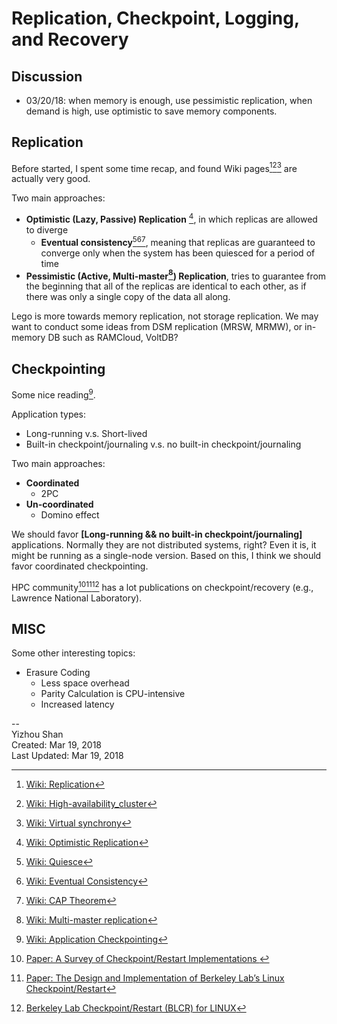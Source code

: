 # Replication, Checkpoint, Logging, and Recovery
## Discussion

- 03/20/18: when memory is enough, use pessimistic replication, when demand is high, use optimistic to save memory components.

## Replication

Before started, I spent some time recap, and found Wiki pages[^1][^2][^3] are actually very good.

Two main approaches:

- __Optimistic (Lazy, Passive) Replication__ [^4], in which replicas are allowed to diverge
    - __Eventual consistency__[^5][^6][^7], meaning that replicas are guaranteed to converge only when the system has been quiesced for a period of time
- __Pessimistic (Active, Multi-master[^8]) Replication__, tries to guarantee from the beginning that all of the replicas are identical to each other, as if there was only a single copy of the data all along.

Lego is more towards memory replication, not storage replication. We may want to conduct some ideas from DSM replication (MRSW, MRMW), or in-memory DB such as RAMCloud, VoltDB?

## Checkpointing
Some nice reading[^9].

Application types:

- Long-running v.s. Short-lived
- Built-in checkpoint/journaling v.s. no built-in checkpoint/journaling

Two main approaches:

- __Coordinated__
    - 2PC
- __Un-coordinated__
    - Domino effect

We should favor __[Long-running && no built-in checkpoint/journaling]__ applications. Normally they are not distributed systems, right? Even it is, it might be running as a single-node version. Based on this, I think we should favor coordinated checkpointing.

HPC community[^10][^11][^12] has a lot publications on checkpoint/recovery (e.g., Lawrence National Laboratory).

## MISC
Some other interesting topics:

- Erasure Coding
    - Less space overhead
    - Parity Calculation is CPU-intensive
    - Increased latency

--  
Yizhou Shan  
Created: Mar 19, 2018  
Last Updated: Mar 19, 2018


[^1]: [Wiki: Replication](https://en.wikipedia.org/wiki/Replication_(computing))
[^2]: [Wiki: High-availability_cluster](https://en.wikipedia.org/wiki/High-availability_cluster)
[^3]: [Wiki: Virtual synchrony](https://en.wikipedia.org/wiki/Virtual_synchrony)
[^4]: [Wiki: Optimistic Replication](https://en.wikipedia.org/wiki/Optimistic_replication)
[^5]: [Wiki: Quiesce](https://en.wikipedia.org/wiki/Quiesce)
[^6]: [Wiki: Eventual Consistency](https://en.wikipedia.org/wiki/Eventual_consistency)
[^7]: [Wiki: CAP Theorem](https://en.wikipedia.org/wiki/CAP_theorem)
[^8]: [Wiki: Multi-master replication](https://en.wikipedia.org/wiki/Multi-master_replication)
[^9]: [Wiki: Application Checkpointing](https://en.wikipedia.org/wiki/Application_checkpointing)
[^10]: [Paper: A Survey of Checkpoint/Restart Implementations ](http://crd.lbl.gov/assets/pubs_presos/CDS/FTG/Papers/2002/checkpointSurvey-020724b.pdf)
[^11]: [Paper: The Design and Implementation of Berkeley Lab’s Linux
Checkpoint/Restart](http://crd.lbl.gov/assets/pubs_presos/CDS/FTG/Papers/2002/blcr.pdf)
[^12]: [Berkeley Lab Checkpoint/Restart (BLCR) for LINUX](http://crd.lbl.gov/departments/computer-science/CLaSS/research/BLCR/)
